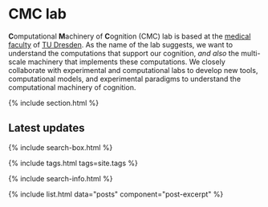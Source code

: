 ---
---

# CMC lab

**C**omputational **M**achinery of **C**ognition (CMC) lab is based at the [medical faculty](https://tu-dresden.de/med/mf#) of  [TU Dresden](https://tu-dresden.de/). 
As the name of the lab suggests, we want to understand the computations that support our cognition, 
_and also_ the multi-scale machinery that implements these computations.
We closely collaborate with experimental and computational labs to develop new tools, computational models, and experimental paradigms to understand the computational machinery of cognition. 


{% include section.html %}


## Latest updates

{% include search-box.html %}

{% include tags.html tags=site.tags %}

{% include search-info.html %}

{% include list.html data="posts" component="post-excerpt" %}

